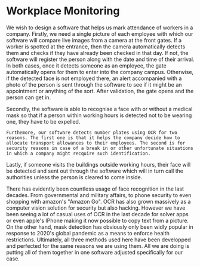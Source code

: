 # Workplace Monitoring

  We wish to design a software that helps us mark attendance of workers in a company. Firstly, we need a single picture of each employee with which our software will compare live images from a camera at the front gates. If a worker is spotted at the entrance, then the camera automatically detects them and checks if they have already been checked in that day. If not, the software will register the person along with the date and time of their arrival. In both cases, once it detects someone as an employee, the gate automatically opens for them to enter into the company campus. Otherwise, if the detected face is not employed there, an alert accompanied with a photo of the person is sent through the software to see if it might be an appointment or anything of the sort. After validation, the gate opens and the person can get in. 
    
 Secondly, the software is able to recognise a face with or without a medical mask so that if a person within working hours is detected not to be wearing one, they have to be expelled.
    
    Furthemore, our software detects number plates using OCR for two reasons. The first one is that it helps the company decide how to allocate transport allowances to their employees. The second is for security reasons in case of a break in or other unfortunate situations in which a company might recquire such identification.
    
 Lastly, if someone visits the buildings outside working hours, their face will be detected and sent out through the software which will in turn call the authorities unless the person is cleared to come inside. 

 There has evidently been countless usage of face recognition in the last decades. From governmental and military affairs, to phone security to even shopping with amazon's "Amazon Go". OCR has also grown massively as a computer vision solution for security but also hacking. However we have been seeing a lot of casual uses of OCR in the last decade for solver apps or even apple's IPhone making it now possible to copy text from a picture. On the other hand, mask detection has obviously only been widly popular in response to 2020's global pandemic as a means to enforce health restrictions. Ultimately, all three methods used here have been developped and perfected for the same reasons we are using them. All we are doing is putting all of them together in one software adjusted specifically for our case.
